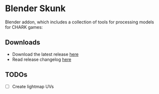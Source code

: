 ﻿# Blender Skunk

Blender addon, which includes a collection of tools for processing models for CHARK games:

## Downloads

- Download the latest release [here](https://github.com/chark/blender-skunk/releases/latest)
- Read release changelog [here](CHANGELOG.md)

## TODOs

- [ ] Create lightmap UVs
